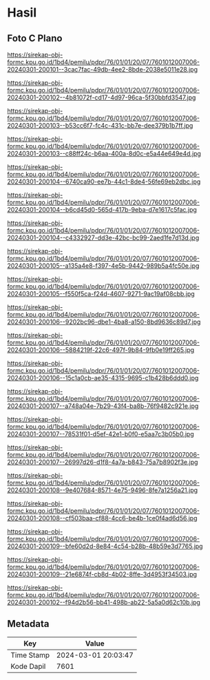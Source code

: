 # Hasil

## Foto C Plano

https://sirekap-obj-formc.kpu.go.id/1bd4/pemilu/pdpr/76/01/01/20/07/7601012007006-20240301-200101--3cac7fac-49db-4ee2-8bde-2038e5011e28.jpg

https://sirekap-obj-formc.kpu.go.id/1bd4/pemilu/pdpr/76/01/01/20/07/7601012007006-20240301-200102--4b81072f-cd17-4d97-96ca-5f30bbfd3547.jpg

https://sirekap-obj-formc.kpu.go.id/1bd4/pemilu/pdpr/76/01/01/20/07/7601012007006-20240301-200103--b53cc6f7-fc4c-431c-bb7e-dee379b1b7ff.jpg

https://sirekap-obj-formc.kpu.go.id/1bd4/pemilu/pdpr/76/01/01/20/07/7601012007006-20240301-200103--c88ff24c-b6aa-400a-8d0c-e5a44e649e4d.jpg

https://sirekap-obj-formc.kpu.go.id/1bd4/pemilu/pdpr/76/01/01/20/07/7601012007006-20240301-200104--6740ca90-ee7b-44c1-8de4-56fe69eb2dbc.jpg

https://sirekap-obj-formc.kpu.go.id/1bd4/pemilu/pdpr/76/01/01/20/07/7601012007006-20240301-200104--b6cd45d0-565d-417b-9eba-d7e1617c5fac.jpg

https://sirekap-obj-formc.kpu.go.id/1bd4/pemilu/pdpr/76/01/01/20/07/7601012007006-20240301-200104--c4332927-dd3e-42bc-bc99-2aed1fe7d13d.jpg

https://sirekap-obj-formc.kpu.go.id/1bd4/pemilu/pdpr/76/01/01/20/07/7601012007006-20240301-200105--a135a4e8-f397-4e5b-9442-989b5a4fc50e.jpg

https://sirekap-obj-formc.kpu.go.id/1bd4/pemilu/pdpr/76/01/01/20/07/7601012007006-20240301-200105--f550f5ca-f24d-4607-9271-9ac19af08cbb.jpg

https://sirekap-obj-formc.kpu.go.id/1bd4/pemilu/pdpr/76/01/01/20/07/7601012007006-20240301-200106--9202bc96-dbe1-4ba8-a150-8bd9636c89d7.jpg

https://sirekap-obj-formc.kpu.go.id/1bd4/pemilu/pdpr/76/01/01/20/07/7601012007006-20240301-200106--5884219f-22c6-497f-9b84-9fb0e19ff265.jpg

https://sirekap-obj-formc.kpu.go.id/1bd4/pemilu/pdpr/76/01/01/20/07/7601012007006-20240301-200106--15c1a0cb-ae35-4315-9695-c1b428b6ddd0.jpg

https://sirekap-obj-formc.kpu.go.id/1bd4/pemilu/pdpr/76/01/01/20/07/7601012007006-20240301-200107--a748a04e-7b29-43f4-ba8b-76f9482c921e.jpg

https://sirekap-obj-formc.kpu.go.id/1bd4/pemilu/pdpr/76/01/01/20/07/7601012007006-20240301-200107--78531f01-d5ef-42e1-b0f0-e5aa7c3b05b0.jpg

https://sirekap-obj-formc.kpu.go.id/1bd4/pemilu/pdpr/76/01/01/20/07/7601012007006-20240301-200107--26997d26-d1f8-4a7a-b843-75a7b8902f3e.jpg

https://sirekap-obj-formc.kpu.go.id/1bd4/pemilu/pdpr/76/01/01/20/07/7601012007006-20240301-200108--9e407684-8571-4e75-9496-8fe7a1256a21.jpg

https://sirekap-obj-formc.kpu.go.id/1bd4/pemilu/pdpr/76/01/01/20/07/7601012007006-20240301-200108--cf503baa-cf88-4cc6-be4b-1ce0f4ad6d56.jpg

https://sirekap-obj-formc.kpu.go.id/1bd4/pemilu/pdpr/76/01/01/20/07/7601012007006-20240301-200109--bfe60d2d-8e84-4c54-b28b-48b59e3d7765.jpg

https://sirekap-obj-formc.kpu.go.id/1bd4/pemilu/pdpr/76/01/01/20/07/7601012007006-20240301-200109--21e6874f-cb8d-4b02-8ffe-3d4953f34503.jpg

https://sirekap-obj-formc.kpu.go.id/1bd4/pemilu/pdpr/76/01/01/20/07/7601012007006-20240301-200102--f94d2b56-bb41-498b-ab22-5a5a0d62c10b.jpg


## Metadata

| Key        | Value               |
| ---------- | ------------------- |
| Time Stamp | 2024-03-01 20:03:47 |
| Kode Dapil | 7601                |



